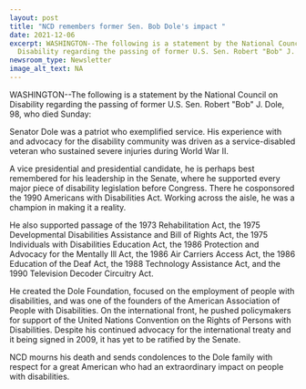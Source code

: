 ```yaml
---
layout: post
title: "NCD remembers former Sen. Bob Dole's impact "
date: 2021-12-06
excerpt: WASHINGTON--The following is a statement by the National Council on
  Disability regarding the passing of former U.S. Sen. Robert "Bob" J. Dole.
newsroom_type: Newsletter
image_alt_text: NA
---
```



WASHINGTON--The following is a statement by the National Council on Disability regarding the passing of former U.S. Sen. Robert "Bob" J. Dole, 98, who died Sunday:

Senator Dole was a patriot who exemplified service. His experience with and advocacy for the disability community was driven as a service-disabled veteran who sustained severe injuries during World War II.

A vice presidential and presidential candidate, he is perhaps best remembered for his leadership in the Senate, where he supported every major piece of disability legislation before Congress. There he cosponsored the 1990 Americans with Disabilities Act. Working across the aisle, he was a champion in making it a reality.

He also supported passage of the 1973 Rehabilitation Act, the 1975 Developmental Disabilities Assistance and Bill of Rights Act, the 1975 Individuals with Disabilities Education Act, the 1986 Protection and Advocacy for the Mentally Ill Act, the 1986 Air Carriers Access Act, the 1986 Education of the Deaf Act, the 1988 Technology Assistance Act, and the 1990 Television Decoder Circuitry Act.

He created the Dole Foundation, focused on the employment of people with disabilities, and was one of the founders of the American Association of People with Disabilities. On the international front, he pushed policymakers for support of the United Nations Convention on the Rights of Persons with Disabilities. Despite his continued advocacy for the international treaty and it being signed in 2009, it has yet to be ratified by the Senate.

NCD mourns his death and sends condolences to the Dole family with respect for a great American who had an extraordinary impact on people with disabilities.
